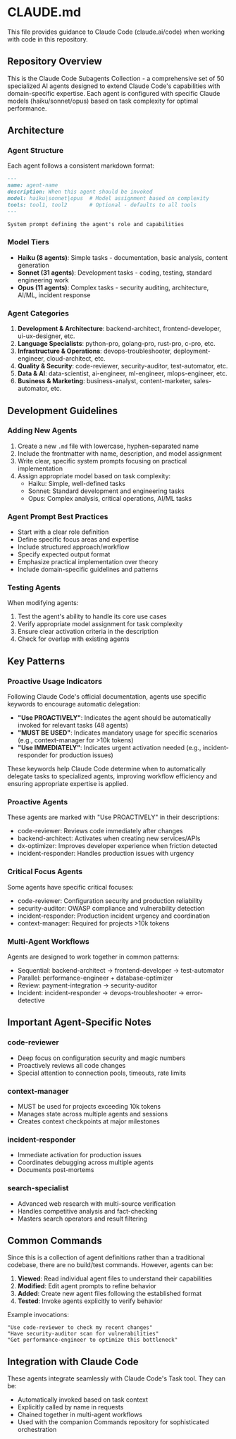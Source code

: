 # CLAUDE.md

This file provides guidance to Claude Code (claude.ai/code) when working with code in this repository.

## Repository Overview

This is the Claude Code Subagents Collection - a comprehensive set of 50 specialized AI agents designed to extend Claude Code's capabilities with domain-specific expertise. Each agent is configured with specific Claude models (haiku/sonnet/opus) based on task complexity for optimal performance.

## Architecture

### Agent Structure
Each agent follows a consistent markdown format:
```markdown
---
name: agent-name
description: When this agent should be invoked
model: haiku|sonnet|opus  # Model assignment based on complexity
tools: tool1, tool2       # Optional - defaults to all tools
---

System prompt defining the agent's role and capabilities
```

### Model Tiers
- **Haiku (8 agents)**: Simple tasks - documentation, basic analysis, content generation
- **Sonnet (31 agents)**: Development tasks - coding, testing, standard engineering work
- **Opus (11 agents)**: Complex tasks - security auditing, architecture, AI/ML, incident response

### Agent Categories
1. **Development & Architecture**: backend-architect, frontend-developer, ui-ux-designer, etc.
2. **Language Specialists**: python-pro, golang-pro, rust-pro, c-pro, etc.
3. **Infrastructure & Operations**: devops-troubleshooter, deployment-engineer, cloud-architect, etc.
4. **Quality & Security**: code-reviewer, security-auditor, test-automator, etc.
5. **Data & AI**: data-scientist, ai-engineer, ml-engineer, mlops-engineer, etc.
6. **Business & Marketing**: business-analyst, content-marketer, sales-automator, etc.

## Development Guidelines

### Adding New Agents
1. Create a new `.md` file with lowercase, hyphen-separated name
2. Include the frontmatter with name, description, and model assignment
3. Write clear, specific system prompts focusing on practical implementation
4. Assign appropriate model based on task complexity:
   - Haiku: Simple, well-defined tasks
   - Sonnet: Standard development and engineering tasks
   - Opus: Complex analysis, critical operations, AI/ML tasks

### Agent Prompt Best Practices
- Start with a clear role definition
- Define specific focus areas and expertise
- Include structured approach/workflow
- Specify expected output format
- Emphasize practical implementation over theory
- Include domain-specific guidelines and patterns

### Testing Agents
When modifying agents:
1. Test the agent's ability to handle its core use cases
2. Verify appropriate model assignment for task complexity
3. Ensure clear activation criteria in the description
4. Check for overlap with existing agents

## Key Patterns

### Proactive Usage Indicators
Following Claude Code's official documentation, agents use specific keywords to encourage automatic delegation:
- **"Use PROACTIVELY"**: Indicates the agent should be automatically invoked for relevant tasks (48 agents)
- **"MUST BE USED"**: Indicates mandatory usage for specific scenarios (e.g., context-manager for >10k tokens)
- **"Use IMMEDIATELY"**: Indicates urgent activation needed (e.g., incident-responder for production issues)

These keywords help Claude Code determine when to automatically delegate tasks to specialized agents, improving workflow efficiency and ensuring appropriate expertise is applied.

### Proactive Agents
These agents are marked with "Use PROACTIVELY" in their descriptions:
- code-reviewer: Reviews code immediately after changes
- backend-architect: Activates when creating new services/APIs
- dx-optimizer: Improves developer experience when friction detected
- incident-responder: Handles production issues with urgency

### Critical Focus Agents
Some agents have specific critical focuses:
- code-reviewer: Configuration security and production reliability
- security-auditor: OWASP compliance and vulnerability detection
- incident-responder: Production incident urgency and coordination
- context-manager: Required for projects >10k tokens

### Multi-Agent Workflows
Agents are designed to work together in common patterns:
- Sequential: backend-architect → frontend-developer → test-automator
- Parallel: performance-engineer + database-optimizer
- Review: payment-integration → security-auditor
- Incident: incident-responder → devops-troubleshooter → error-detective

## Important Agent-Specific Notes

### code-reviewer
- Deep focus on configuration security and magic numbers
- Proactively reviews all code changes
- Special attention to connection pools, timeouts, rate limits

### context-manager
- MUST be used for projects exceeding 10k tokens
- Manages state across multiple agents and sessions
- Creates context checkpoints at major milestones

### incident-responder
- Immediate activation for production issues
- Coordinates debugging across multiple agents
- Documents post-mortems

### search-specialist
- Advanced web research with multi-source verification
- Handles competitive analysis and fact-checking
- Masters search operators and result filtering

## Common Commands

Since this is a collection of agent definitions rather than a traditional codebase, there are no build/test commands. However, agents can be:

1. **Viewed**: Read individual agent files to understand their capabilities
2. **Modified**: Edit agent prompts to refine behavior
3. **Added**: Create new agent files following the established format
4. **Tested**: Invoke agents explicitly to verify behavior

Example invocations:
```
"Use code-reviewer to check my recent changes"
"Have security-auditor scan for vulnerabilities"  
"Get performance-engineer to optimize this bottleneck"
```

## Integration with Claude Code

These agents integrate seamlessly with Claude Code's Task tool. They can be:
- Automatically invoked based on task context
- Explicitly called by name in requests
- Chained together in multi-agent workflows
- Used with the companion Commands repository for sophisticated orchestration